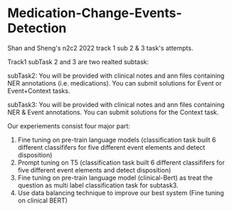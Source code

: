 # Medication-Change-Events-Detection
Shan and Sheng's n2c2 2022 track 1 sub 2 &amp; 3 task's attempts.

Track1 subTask 2 and 3 are two realted subtask:

subTask2:
You will be provided with clinical notes and ann files containing NER annotations (i.e. medications). You can submit solutions for Event or Event+Context tasks.

subTask3: 
You will be provided with clinical notes and ann files containing NER & Event annotations. You can submit solutions for the Context task.

Our experiements consist four major part:

1. Fine tuning on pre-train language models (classification task built 6 different classififers for five different event elements and detect disposition)
2. Prompt tuning on T5 (classification task built 6 different classififers for five different event elements and detect disposition)
3. Fine tuning on pre-train language model (clinical-Bert) as treat the question as multi label classification task for subtask3.
4. Use data balancing technique to improve our best system (Fine tuning on clinical BERT)
